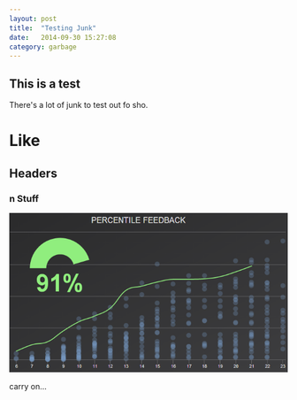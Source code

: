 ```yaml
---
layout: post
title:  "Testing Junk"
date:   2014-09-30 15:27:08
category: garbage
---
```

## This is a test
There's a lot of junk to test out fo sho.

# Like

## Headers

### n Stuff

![this is a thing](/assets/pfa1.png)

carry on...
